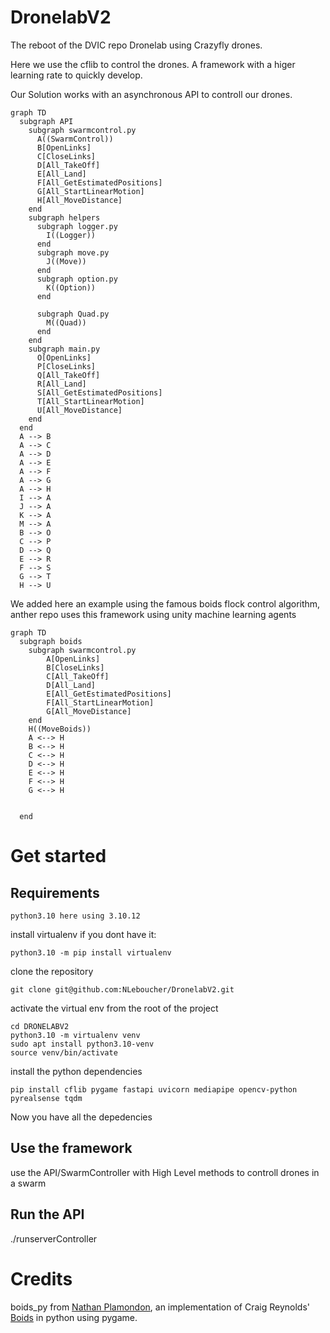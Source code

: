 # DronelabV2
The reboot of the DVIC repo Dronelab using Crazyfly drones.

Here we use the cflib to control the drones. A framework with a higer learning rate to quickly develop. 

Our Solution works with an asynchronous API to controll our drones. 

```mermaid
graph TD
  subgraph API
    subgraph swarmcontrol.py
      A((SwarmControl))
      B[OpenLinks]
      C[CloseLinks]
      D[All_TakeOff]
      E[All_Land]
      F[All_GetEstimatedPositions]
      G[All_StartLinearMotion]
      H[All_MoveDistance]
    end
    subgraph helpers
      subgraph logger.py
        I((Logger))
      end
      subgraph move.py
        J((Move))
      end
      subgraph option.py
        K((Option))
      end

      subgraph Quad.py
        M((Quad))
      end
    end
    subgraph main.py
      O[OpenLinks]
      P[CloseLinks]
      Q[All_TakeOff]
      R[All_Land]
      S[All_GetEstimatedPositions]
      T[All_StartLinearMotion]
      U[All_MoveDistance]
    end
  end
  A --> B
  A --> C
  A --> D
  A --> E
  A --> F
  A --> G
  A --> H
  I --> A
  J --> A
  K --> A
  M --> A
  B --> O
  C --> P
  D --> Q
  E --> R
  F --> S
  G --> T 
  H --> U
```

We added here an example using the famous boids flock control algorithm, anther repo uses this framework using unity machine learning agents


```mermaid
graph TD
  subgraph boids
    subgraph swarmcontrol.py
        A[OpenLinks]
        B[CloseLinks]
        C[All_TakeOff]
        D[All_Land]
        E[All_GetEstimatedPositions]
        F[All_StartLinearMotion]
        G[All_MoveDistance]
    end
    H((MoveBoids))
    A <--> H
    B <--> H
    C <--> H
    D <--> H
    E <--> H
    F <--> H
    G <--> H

    
  end

```
# Get started
## Requirements
~~~
python3.10 here using 3.10.12
~~~
install virtualenv if you dont have it:

~~~
python3.10 -m pip install virtualenv 

~~~

clone the repository
~~~ 
git clone git@github.com:NLeboucher/DronelabV2.git
~~~
activate the virtual env from the root of the project
~~~
cd DRONELABV2
python3.10 -m virtualenv venv
sudo apt install python3.10-venv
source venv/bin/activate
~~~
install the python dependencies
~~~
pip install cflib pygame fastapi uvicorn mediapipe opencv-python pyrealsense tqdm
~~~

Now you have all the depedencies
## Use the framework
use the API/SwarmController with High Level methods to controll drones in a swarm

## Run the API
./runserverController

# Credits
boids_py from [Nathan Plamondon](https://github.com/meznak/boids_py), an implementation of Craig Reynolds' [Boids](https://www.red3d.com/cwr/boids/) in python using pygame.
